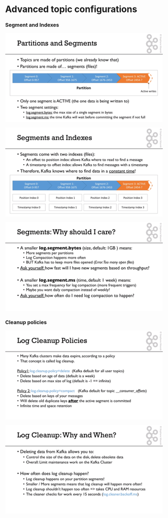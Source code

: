 # Advanced topic configurations

### Segment and Indexes

![](partitions_segments.png)

![](segments_indexes.png)

![](segments.png)

### Cleanup policies

![](log_cleanup.png)

![](log_cleanup1.png)


